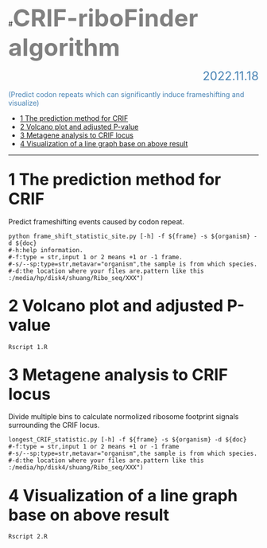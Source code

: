 
#**<font color="grey"><font size=10>CRIF-riboFinder algorithm</font></font>**
<font size=5><font color="steelblue"><p align="right">2022.11.18</p></font></font>
 <font color="steelblue">(Predict codon repeats which can significantly induce frameshifting and visualize) </font>

- [1 The prediction method for CRIF   ](#1-the-prediction-method-for-crif---)
- [2 Volcano plot and adjusted P-value ](#2-volcano-plot-and-adjusted-p-value-)
- [3 Metagene analysis to CRIF locus ](#3-metagene-analysis-to-crif-locus-)
- [4 Visualization of a line graph base on above result ](#4-visualization-of-a-line-graph-base-on-above-result-)




***
##  <font size=6>1 The prediction method for CRIF   </font>
 
Predict frameshifting events caused by codon repeat.

```shell
python frame_shift_statistic_site.py [-h] -f ${frame} -s ${organism} -d ${doc}
#-h:help information.
#-f:type = str,input 1 or 2 means +1 or -1 frame.
#-s/--sp:type=str,metavar="organism",the sample is from which species.
#-d:the location where your files are.pattern like this :/media/hp/disk4/shuang/Ribo_seq/XXX")  
```


##  <font size=6>2 Volcano plot and adjusted P-value </font>

```shell
Rscript 1.R 
```

##  <font size=6>3 Metagene analysis to CRIF locus </font>
Divide multiple bins to calculate normolized ribosome footprint signals surrounding the CRIF locus.
```shell
longest_CRIF_statistic.py [-h] -f ${frame} -s ${organism} -d ${doc}
#-f:type = str,input 1 or 2 means +1 or -1 frame
#-s/--sp:type=str,metavar="organism",the sample is from which species.
#-d:the location where your files are.pattern like this :/media/hp/disk4/shuang/Ribo_seq/XXX") 
```


##  <font size=6>4 Visualization of a line graph base on above result </font>

```shell
Rscript 2.R
```
